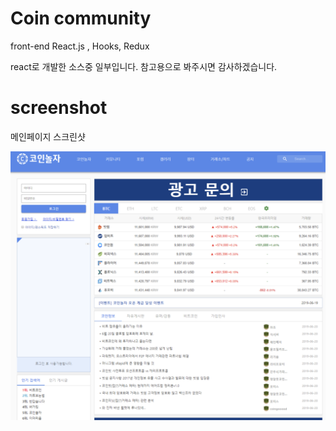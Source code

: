 # Coin community
front-end
React.js , Hooks, Redux

react로 개발한 소스중 일부입니다. 참고용으로 봐주시면 감사하겠습니다.

# screenshot

메인페이지 스크린샷

![coincomm](./coincomm.png)

